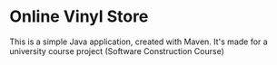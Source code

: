 # Online Vinyl Store

This is a simple Java application, created with Maven. 
It's made for a university course project (Software Construction Course)
